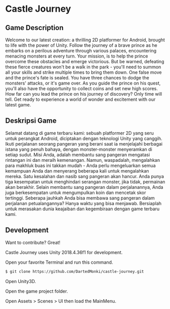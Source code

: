 # Castle Journey

## Game Description
Welcome to our latest creation: a thrilling 2D platformer for Android, brought to life with the power of Unity. Follow the journey of a brave prince as he embarks on a perilous adventure through various palaces, encountering menacing monsters at every turn. Your mission, is to help the prince overcome these obstacles and emerge victorious. But be warned, defeating these fierce creatures won't be a walk in the park - you'll need to summon all your skills and strike multiple times to bring them down. One false move and the prince's fate is sealed. You have three chances to dodge the monsters' attacks, or it's game over. As you guide the prince on his quest, you'll also have the opportunity to collect coins and set new high scores. How far can you lead the prince on his journey of discovery? Only time will tell. Get ready to experience a world of wonder and excitement with our latest game.

## Deskripsi Game
Selamat datang di game terbaru kami: sebuah platformer 2D yang seru untuk perangkat Android, diciptakan dengan teknologi Unity yang canggih. Ikuti perjalanan seorang pangeran yang berani saat ia menjelajahi berbagai istana yang penuh bahaya, dengan monster-monster menyeramkan di setiap sudut. Misi Anda, adalah membantu sang pangeran mengatasi rintangan ini dan meraih kemenangan. Namun, waspadalah, mengalahkan para makhluk buas ini takkan mudah - Anda perlu mengeluarkan semua kemampuan Anda dan menyerang beberapa kali untuk mengalahkan mereka. Satu kesalahan dan nasib sang pangeran akan hancur. Anda punya tiga kesempatan untuk menghindari serangan monster, jika tidak, permainan akan berakhir. Selain membantu sang pangeran dalam perjalanannya, Anda juga berkesempatan untuk mengumpulkan koin dan mencetak skor tertinggi. Seberapa jauhkah Anda bisa membawa sang pangeran dalam perjalanan petualangannya? Hanya waktu yang bisa menjawab. Bersiaplah untuk merasakan dunia keajaiban dan kegembiraan dengan game terbaru kami.

## Development

Want to contribute? Great!

Castle Journey uses Unity 2018.4.36f1 for development.

Open your favorite Terminal and run this command.
```sh
$ git clone https://github.com/DartedMonki/castle-journey.git
```
Open Unity3D.

Open the game project folder.

Open Assets > Scenes > UI then load the MainMenu.
